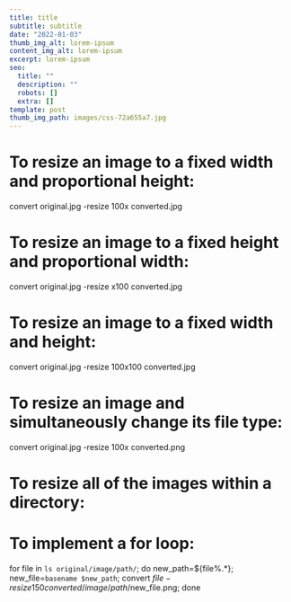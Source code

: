 ```yaml
---
title: title
subtitle: subtitle
date: "2022-01-03"
thumb_img_alt: lorem-ipsum
content_img_alt: lorem-ipsum
excerpt: lorem-ipsum
seo:
  title: ""
  description: ""
  robots: []
  extra: []
template: post
thumb_img_path: images/css-72a655a7.jpg
---
```


# To resize an image to a fixed width and proportional height:

convert original.jpg -resize 100x converted.jpg

# To resize an image to a fixed height and proportional width:

convert original.jpg -resize x100 converted.jpg

# To resize an image to a fixed width and height:

convert original.jpg -resize 100x100 converted.jpg

# To resize an image and simultaneously change its file type:

convert original.jpg -resize 100x converted.png

# To resize all of the images within a directory:

# To implement a for loop:

for file in `ls original/image/path/`;
do new_path=${file%.*};
    new_file=`basename $new_path`;
    convert $file -resize 150 converted/image/path/$new_file.png;
done
